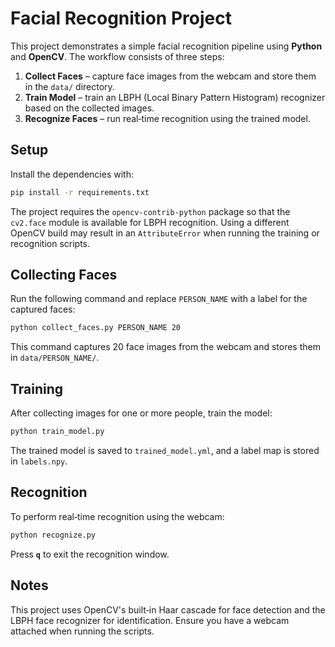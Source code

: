 # Facial Recognition Project

This project demonstrates a simple facial recognition pipeline using **Python** and **OpenCV**. The workflow consists of three steps:

1. **Collect Faces** – capture face images from the webcam and store them in the `data/` directory.
2. **Train Model** – train an LBPH (Local Binary Pattern Histogram) recognizer based on the collected images.
3. **Recognize Faces** – run real‑time recognition using the trained model.

## Setup

Install the dependencies with:

```bash
pip install -r requirements.txt
```

The project requires the `opencv-contrib-python` package so that the `cv2.face`
module is available for LBPH recognition. Using a different OpenCV build may
result in an `AttributeError` when running the training or recognition scripts.

## Collecting Faces

Run the following command and replace `PERSON_NAME` with a label for the captured faces:

```bash
python collect_faces.py PERSON_NAME 20
```

This command captures 20 face images from the webcam and stores them in `data/PERSON_NAME/`.

## Training

After collecting images for one or more people, train the model:

```bash
python train_model.py
```

The trained model is saved to `trained_model.yml`, and a label map is stored in `labels.npy`.

## Recognition

To perform real‑time recognition using the webcam:

```bash
python recognize.py
```

Press **`q`** to exit the recognition window.

## Notes

This project uses OpenCV's built‑in Haar cascade for face detection and the LBPH face recognizer for identification. Ensure you have a webcam attached when running the scripts.
